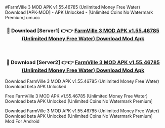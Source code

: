#FarmVille 3 MOD APK v1.55.46785 (Unlimited Money Free Water) Download [APK-MOD] - APK Unlocked - [Unlimited Coins No Watermark Premium] umuoc



<div align="center">

<h3>🔴 Download [Server1] 👉👉 <a href="https://momento.my/?title=FarmVille_3_MOD_APK_v1.55.46785_(Unlimited_Money_Free_Water)_Download">FarmVille 3 MOD APK v1.55.46785 (Unlimited Money Free Water) Download Mod Apk</a></h3><br>

<h3>🔴 Download [Server2] 👉👉 <a href="https://momento.my/?title=FarmVille_3_MOD_APK_v1.55.46785_(Unlimited_Money_Free_Water)_Download">FarmVille 3 MOD APK v1.55.46785 (Unlimited Money Free Water) Download Mod Apk</a></h3>
</div>



Download FarmVille 3 MOD APK v1.55.46785 (Unlimited Money Free Water) Download beta APK Unlocked

Free FarmVille 3 MOD APK v1.55.46785 (Unlimited Money Free Water) Download beta APK Unlocked [Unlimited Coins No Watermark Premium]

Download FarmVille 3 MOD APK v1.55.46785 (Unlimited Money Free Water) Download beta APK Unlocked [Unlimited Coins No Watermark Premium] Mod For Android
